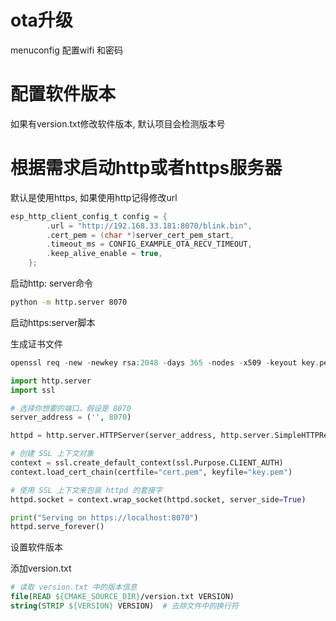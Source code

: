 # ota升级

menuconfig 配置wifi 和密码

# 配置软件版本

如果有version.txt修改软件版本, 默认项目会检测版本号

# 根据需求启动http或者https服务器

默认是使用https, 如果使用http记得修改url

``` c
esp_http_client_config_t config = {
        .url = "http://192.168.33.181:8070/blink.bin",
        .cert_pem = (char *)server_cert_pem_start,
        .timeout_ms = CONFIG_EXAMPLE_OTA_RECV_TIMEOUT,
        .keep_alive_enable = true,
    };
```

启动http: server命令

``` cmd
python -m http.server 8070
```

启动https:server脚本

生成证书文件

``` c
openssl req -new -newkey rsa:2048 -days 365 -nodes -x509 -keyout key.pem -out cert.pem
```


``` python
import http.server
import ssl

# 选择你想要的端口，假设是 8070
server_address = ('', 8070)

httpd = http.server.HTTPServer(server_address, http.server.SimpleHTTPRequestHandler)

# 创建 SSL 上下文对象
context = ssl.create_default_context(ssl.Purpose.CLIENT_AUTH)
context.load_cert_chain(certfile="cert.pem", keyfile="key.pem")

# 使用 SSL 上下文来包装 httpd 的套接字
httpd.socket = context.wrap_socket(httpd.socket, server_side=True)

print("Serving on https://localhost:8070")
httpd.serve_forever()
```


设置软件版本

添加version.txt

``` cmake
# 读取 version.txt 中的版本信息
file(READ ${CMAKE_SOURCE_DIR}/version.txt VERSION)
string(STRIP ${VERSION} VERSION)  # 去除文件中的换行符
```